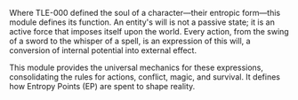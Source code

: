 Where TLE-000 defined the soul of a character—their entropic form—this module defines its function. An entity's will is not a passive state; it is an active force that imposes itself upon the world. Every action, from the swing of a sword to the whisper of a spell, is an expression of this will, a conversion of internal potential into external effect.

This module provides the universal mechanics for these expressions, consolidating the rules for actions, conflict, magic, and survival. It defines how Entropy Points (EP) are spent to shape reality.